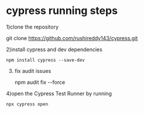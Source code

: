 # cypress running steps 
1)clone the repository 

   git clone https://github.com/rushireddy143/cypress.git 


2)install cypress and dev dependencies

    npm install cypress --save-dev

3) fix audit issues
   
    npm audit fix --force

4)open the Cypress Test Runner by running

    npx cypress open

